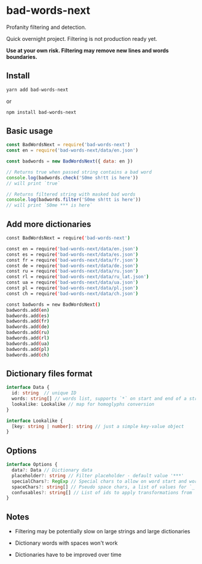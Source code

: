 # bad-words-next

Profanity filtering and detection.

Quick overnight project. Filtering is not production ready yet.

**Use at your own risk. Filtering may remove new lines and words boundaries.**

## Install

```sh
yarn add bad-words-next
```

or

```sh
npm install bad-words-next
```

## Basic usage

```js
const BadWordsNext = require('bad-words-next')
const en = require('bad-words-next/data/en.json')

const badwords = new BadWordsNext({ data: en })

// Returns true when passed string contains a bad word
console.log(badwords.check('S0me sh!tt is here'))
// will print `true`

// Returns filtered string with masked bad words
console.log(badwords.filter('S0me sh!tt is here'))
// will print `S0me *** is here`
```

## Add more dictionaries

```sh
const BadWordsNext = require('bad-words-next')

const en = require('bad-words-next/data/en.json')
const es = require('bad-words-next/data/es.json')
const fr = require('bad-words-next/data/fr.json')
const de = require('bad-words-next/data/de.json')
const ru = require('bad-words-next/data/ru.json')
const rl = require('bad-words-next/data/ru_lat.json')
const ua = require('bad-words-next/data/ua.json')
const pl = require('bad-words-next/data/pl.json')
const ch = require('bad-words-next/data/ch.json')

const badwords = new BadWordsNext()
badwords.add(en)
badwords.add(es)
badwords.add(fr)
badwords.add(de)
badwords.add(ru)
badwords.add(rl)
badwords.add(ua)
badwords.add(pl)
badwords.add(ch)
```

## Dictionary files format

```ts
interface Data {
  id: string  // unique ID
  words: string[] // words list, supports `*` on start and end of a string to indicate any characters, also `+` for one or more repeating characters, and `_` for special characters.
  lookalike: Lookalike // map for homoglyphs conversion
}

interface Lookalike {
  [key: string | number]: string // just a simple key-value object
}
```

## Options

```ts
interface Options {
  data?: Data // Dictionary data
  placeholder?: string // Filter placeholder - default value '***'
  specialChars?: RegExp // Special chars to allow on word start and word end - default value /\d|[!@#$%^&*()[\];:'",.?\-_=+~`|]|a|(?:the)|(?:el)|(?:la)/
  spaceChars?: string[] // Pseudo space chars, a list of values for `_` symbol in a dictionary word string - default value ['', '.', '-', '_', ';', '|']
  confusables?: string[] // List of ids to apply transformations from `confusables` npm package - default ['en', 'es', 'de']
}
```

## Notes

- Filtering may be potentially slow on large strings and large dictionaries

- Dictionary words with spaces won't work

- Dictionaries have to be improved over time

